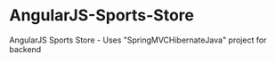 # AngularJS-Sports-Store
AngularJS Sports Store - Uses "SpringMVCHibernateJava" project for backend
